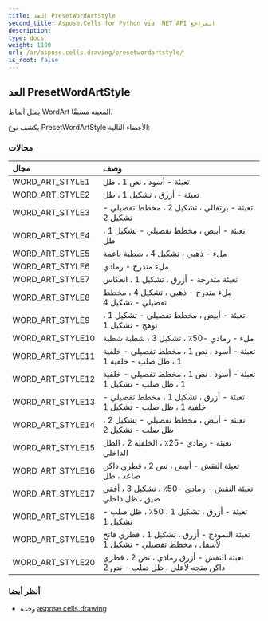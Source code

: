 ```yaml
---
title: العد PresetWordArtStyle
second_title: Aspose.Cells for Python via .NET API المراجع
description:
type: docs
weight: 1100
url: /ar/aspose.cells.drawing/presetwordartstyle/
is_root: false
---
```

##  العد PresetWordArtStyle
يمثل أنماط WordArt المعينة مسبقًا.



يكشف نوع PresetWordArtStyle الأعضاء التالية:

###  مجالات
| مجال| وصف|
| :- | :- |
| WORD_ART_STYLE1 | تعبئة - أسود ، نص 1 ، ظل|
| WORD_ART_STYLE2 | تعبئة - أزرق ، تشكيل 1 ، ظل|
| WORD_ART_STYLE3 | تعبئة - برتقالي ، تشكيل 2 ، مخطط تفصيلي - تشكيل 2|
| WORD_ART_STYLE4 | تعبئة - أبيض ، مخطط تفصيلي - تشكيل 1 ، ظل|
| WORD_ART_STYLE5 | ملء - ذهبي ، تشكيل 4 ، شطبة ناعمة|
| WORD_ART_STYLE6 | ملء متدرج - رمادي|
| WORD_ART_STYLE7 | تعبئة متدرجة - أزرق ، تشكيل 1 ، انعكاس|
| WORD_ART_STYLE8 | ملء متدرج - ذهبي ، تشكيل 4 ، مخطط تفصيلي - تشكيل 4|
| WORD_ART_STYLE9 |تعبئة - أبيض ، مخطط تفصيلي - تشكيل 1 ، توهج - تشكيل 1|
| WORD_ART_STYLE10 | ملء - رمادي -50٪ ، تشكيل 3 ، شطبة شطبة|
| WORD_ART_STYLE11 | تعبئة - أسود ، نص 1 ، مخطط تفصيلي - خلفية 1 ، ظل صلب - خلفية 1|
| WORD_ART_STYLE12 | تعبئة - أسود ، نص 1 ، مخطط تفصيلي - خلفية 1 ، ظل صلب - تشكيل 1|
| WORD_ART_STYLE13 | تعبئة - أزرق ، تشكيل 1 ، مخطط تفصيلي - خلفية 1 ، ظل صلب - تشكيل 1|
| WORD_ART_STYLE14 | تعبئة - أبيض ، مخطط تفصيلي - تشكيل 2 ، ظل صلب - تشكيل 2|
| WORD_ART_STYLE15 | تعبئة - رمادي -25٪ ، الخلفية 2 ، الظل الداخلي|
| WORD_ART_STYLE16 | تعبئة النقش - أبيض ، نص 2 ، قطري داكن صاعد ، ظل|
| WORD_ART_STYLE17 | تعبئة النقش - رمادي -50٪ ، تشكيل 3 ، أفقي ضيق ، ظل داخلي|
| WORD_ART_STYLE18 | تعبئة - أزرق ، تشكيل 1 ، 50٪ ، ظل صلب - تشكيل 1|
| WORD_ART_STYLE19 | تعبئة النموذج - أزرق ، تشكيل 1 ، قطري فاتح لأسفل ، مخطط تفصيلي - تشكيل 1|
| WORD_ART_STYLE20 | تعبئة النقش - أزرق رمادي ، نص 2 ، قطري داكن متجه لأعلى ، ظل صلب - نص 2|



###  أنظر أيضا
* وحدة [aspose.cells.drawing](..)

